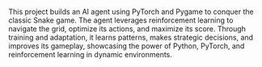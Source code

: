 This project builds an AI agent using PyTorch and Pygame to conquer the classic Snake game. The agent leverages reinforcement learning to navigate the grid, optimize its actions, and maximize its score. Through training and adaptation, it learns patterns, makes strategic decisions, and improves its gameplay, showcasing the power of Python, PyTorch, and reinforcement learning in dynamic environments.